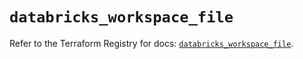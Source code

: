 # `databricks_workspace_file`

Refer to the Terraform Registry for docs: [`databricks_workspace_file`](https://registry.terraform.io/providers/databricks/databricks/1.48.3/docs/resources/workspace_file).
